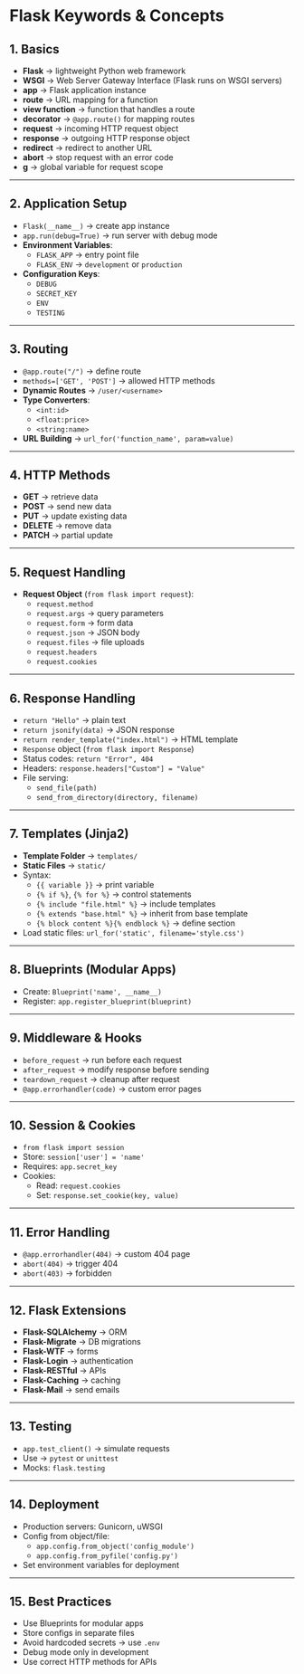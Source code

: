 # Flask Keywords & Concepts

## 1. Basics

- **Flask** → lightweight Python web framework
- **WSGI** → Web Server Gateway Interface (Flask runs on WSGI servers)
- **app** → Flask application instance
- **route** → URL mapping for a function
- **view function** → function that handles a route
- **decorator** → `@app.route()` for mapping routes
- **request** → incoming HTTP request object
- **response** → outgoing HTTP response object
- **redirect** → redirect to another URL
- **abort** → stop request with an error code
- **g** → global variable for request scope

---

## 2. Application Setup

- `Flask(__name__)` → create app instance
- `app.run(debug=True)` → run server with debug mode
- **Environment Variables**:
  - `FLASK_APP` → entry point file
  - `FLASK_ENV` → `development` or `production`
- **Configuration Keys**:
  - `DEBUG`
  - `SECRET_KEY`
  - `ENV`
  - `TESTING`

---

## 3. Routing

- `@app.route("/")` → define route
- `methods=['GET', 'POST']` → allowed HTTP methods
- **Dynamic Routes** → `/user/<username>`
- **Type Converters**:
  - `<int:id>`
  - `<float:price>`
  - `<string:name>`
- **URL Building** → `url_for('function_name', param=value)`

---

## 4. HTTP Methods

- **GET** → retrieve data
- **POST** → send new data
- **PUT** → update existing data
- **DELETE** → remove data
- **PATCH** → partial update

---

## 5. Request Handling

- **Request Object** (`from flask import request`):
  - `request.method`
  - `request.args` → query parameters
  - `request.form` → form data
  - `request.json` → JSON body
  - `request.files` → file uploads
  - `request.headers`
  - `request.cookies`

---

## 6. Response Handling

- `return "Hello"` → plain text
- `return jsonify(data)` → JSON response
- `return render_template("index.html")` → HTML template
- `Response` object (`from flask import Response`)
- Status codes: `return "Error", 404`
- Headers: `response.headers["Custom"] = "Value"`
- File serving:
  - `send_file(path)`
  - `send_from_directory(directory, filename)`

---

## 7. Templates (Jinja2)

- **Template Folder** → `templates/`
- **Static Files** → `static/`
- Syntax:
  - `{{ variable }}` → print variable
  - `{% if %}`, `{% for %}` → control statements
  - `{% include "file.html" %}` → include templates
  - `{% extends "base.html" %}` → inherit from base template
  - `{% block content %}{% endblock %}` → define section
- Load static files: `url_for('static', filename='style.css')`

---

## 8. Blueprints (Modular Apps)

- Create: `Blueprint('name', __name__)`
- Register: `app.register_blueprint(blueprint)`

---

## 9. Middleware & Hooks

- `before_request` → run before each request
- `after_request` → modify response before sending
- `teardown_request` → cleanup after request
- `@app.errorhandler(code)` → custom error pages

---

## 10. Session & Cookies

- `from flask import session`
- Store: `session['user'] = 'name'`
- Requires: `app.secret_key`
- Cookies:
  - Read: `request.cookies`
  - Set: `response.set_cookie(key, value)`

---

## 11. Error Handling

- `@app.errorhandler(404)` → custom 404 page
- `abort(404)` → trigger 404
- `abort(403)` → forbidden

---

## 12. Flask Extensions

- **Flask-SQLAlchemy** → ORM
- **Flask-Migrate** → DB migrations
- **Flask-WTF** → forms
- **Flask-Login** → authentication
- **Flask-RESTful** → APIs
- **Flask-Caching** → caching
- **Flask-Mail** → send emails

---

## 13. Testing

- `app.test_client()` → simulate requests
- Use → `pytest` or `unittest`
- Mocks: `flask.testing`

---

## 14. Deployment

- Production servers: Gunicorn, uWSGI
- Config from object/file:
  - `app.config.from_object('config_module')`
  - `app.config.from_pyfile('config.py')`
- Set environment variables for deployment

---

## 15. Best Practices

- Use Blueprints for modular apps
- Store configs in separate files
- Avoid hardcoded secrets → use `.env`
- Debug mode only in development
- Use correct HTTP methods for APIs
